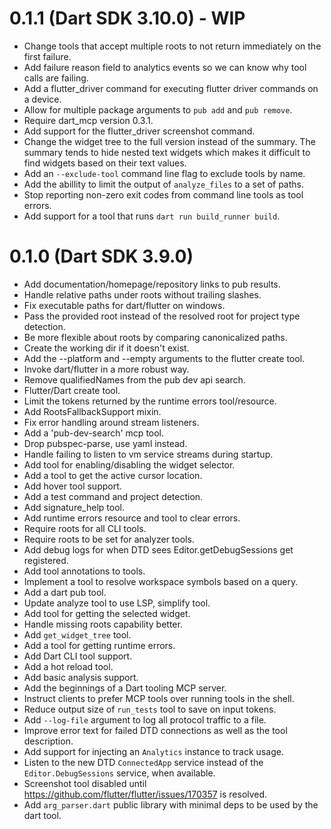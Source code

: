 # 0.1.1 (Dart SDK 3.10.0) - WIP

* Change tools that accept multiple roots to not return immediately on the first
  failure.
* Add failure reason field to analytics events so we can know why tool calls are
  failing.
* Add a flutter_driver command for executing flutter driver commands on a device.
* Allow for multiple package arguments to `pub add` and `pub remove`.
* Require dart_mcp version 0.3.1.
* Add support for the flutter_driver screenshot command.
* Change the widget tree to the full version instead of the summary. The summary
  tends to hide nested text widgets which makes it difficult to find widgets
  based on their text values.
* Add an `--exclude-tool` command line flag to exclude tools by name.
* Add the abillity to limit the output of `analyze_files` to a set of paths.
* Stop reporting non-zero exit codes from command line tools as tool errors.
* Add support for a tool that runs `dart run build_runner build`.

# 0.1.0 (Dart SDK 3.9.0)

* Add documentation/homepage/repository links to pub results.
* Handle relative paths under roots without trailing slashes.
* Fix executable paths for dart/flutter on windows.
* Pass the provided root instead of the resolved root for project type detection.
* Be more flexible about roots by comparing canonicalized paths.
* Create the working dir if it doesn't exist.
* Add the --platform and --empty arguments to the flutter create tool.
* Invoke dart/flutter in a more robust way.
* Remove qualifiedNames from the pub dev api search.
* Flutter/Dart create tool.
* Limit the tokens returned by the runtime errors tool/resource.
* Add RootsFallbackSupport mixin.
* Fix error handling around stream listeners.
* Add a 'pub-dev-search' mcp tool.
* Drop pubspec-parse, use yaml instead.
* Handle failing to listen to vm service streams during startup.
* Add tool for enabling/disabling the widget selector.
* Add a tool to get the active cursor location.
* Add hover tool support.
* Add a test command and project detection.
* Add signature_help tool.
* Add runtime errors resource and tool to clear errors.
* Require roots for all CLI tools.
* Require roots to be set for analyzer tools.
* Add debug logs for when DTD sees Editor.getDebugSessions get registered.
* Add tool annotations to tools.
* Implement a tool to resolve workspace symbols based on a query.
* Add a dart pub tool.
* Update analyze tool to use LSP, simplify tool.
* Add tool for getting the selected widget.
* Handle missing roots capability better.
* Add `get_widget_tree` tool.
* Add a tool for getting runtime errors.
* Add Dart CLI tool support.
* Add a hot reload tool.
* Add basic analysis support.
* Add the beginnings of a Dart tooling MCP server.
* Instruct clients to prefer MCP tools over running tools in the shell.
* Reduce output size of `run_tests` tool to save on input tokens.
* Add `--log-file` argument to log all protocol traffic to a file.
* Improve error text for failed DTD connections as well as the tool description.
* Add support for injecting an `Analytics` instance to track usage.
* Listen to the new DTD `ConnectedApp` service instead of the `Editor.DebugSessions`
  service, when available.
* Screenshot tool disabled until
  https://github.com/flutter/flutter/issues/170357 is resolved.
* Add `arg_parser.dart` public library with minimal deps to be used by the dart tool.
